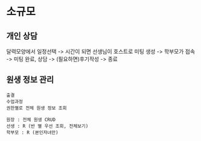 # 소규모

## 개인 상담
달력모양에서 일정선택 -> 시간이 되면 선생님이 호스트로 미팅 생성 -> 학부모가 접속 -> 미팅 완료, 상담 -> (필요하면)후기작성 -> 종료

## 원생 정보 관리
    출결
    수업과정
    권한별로 전체 원생 정보 조회

    원장 : 전체 원생 CRUD
    선생 : R (반 별 우선 조회, 전체보기)
    학부모 : R (본인자녀만)
